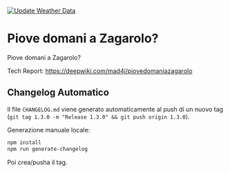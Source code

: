 [![Update Weather Data](https://github.com/mad4j/piovedomaniazagarolo/actions/workflows/build.yml/badge.svg)](https://github.com/mad4j/piovedomaniazagarolo/actions/workflows/build.yml)

# Piove domani a Zagarolo?
Piove domani a Zagarolo?

Tech Report:
https://deepwiki.com/mad4j/piovedomaniazagarolo

## Changelog Automatico

Il file `CHANGELOG.md` viene generato automaticamente al push di un nuovo tag (`git tag 1.3.0 -m "Release 1.3.0" && git push origin 1.3.0`).

Generazione manuale locale:

```bash
npm install
npm run generate-changelog
```

Poi crea/pusha il tag.

